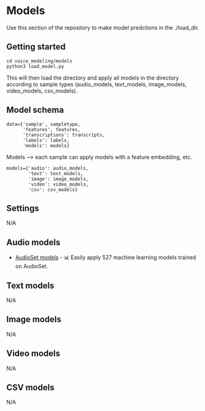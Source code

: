 # Models

Use this section of the repository to make model predctions in the ./load_dir.

## Getting started
```python3
cd voice_modeling/models
python3 load_model.py
```

This will then load the directory and apply all models in the directory according to sample types (audio_models, text_models, image_models, video_models, csv_models).

## Model schema 
```python3
data={'sample', sampletype,
      'features', features,
      'transcriptions': transcripts,
      'labels': labels,
      'models': models}
```

Models --> each sample can apply models with a feature embedding, etc.

```python3
models={'audio': audio_models,
        'text': text_models,
        'image': image_models,
        'video': video_models,
        'csv': csv_models}
```

## Settings
N/A

## Audio models
* [AudioSet models](https://github.com/jim-schwoebel/audioset_models) - 📊 Easily apply 527 machine learning models trained on AudioSet.

## Text models 
N/A

## Image models
N/A

## Video models
N/A

## CSV models 
N/A
